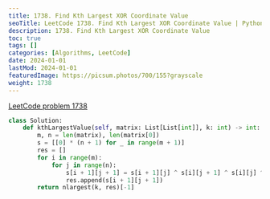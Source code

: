 ```yaml
---
title: 1738. Find Kth Largest XOR Coordinate Value
seoTitle: LeetCode 1738. Find Kth Largest XOR Coordinate Value | Python solution and explanation
description: 1738. Find Kth Largest XOR Coordinate Value
toc: true
tags: []
categories: [Algorithms, LeetCode]
date: 2024-01-01
lastMod: 2024-01-01
featuredImage: https://picsum.photos/700/155?grayscale
weight: 1738
---
```


[LeetCode problem 1738](https://leetcode.com/problems/find-kth-largest-xor-coordinate-value/)

```python
class Solution:
    def kthLargestValue(self, matrix: List[List[int]], k: int) -> int:
        m, n = len(matrix), len(matrix[0])
        s = [[0] * (n + 1) for _ in range(m + 1)]
        res = []
        for i in range(m):
            for j in range(n):
                s[i + 1][j + 1] = s[i + 1][j] ^ s[i][j + 1] ^ s[i][j] ^ matrix[i][j]
                res.append(s[i + 1][j + 1])
        return nlargest(k, res)[-1]

```
